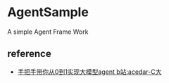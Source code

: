 # AgentSample
A simple Agent Frame Work

## reference
- <a href="https://www.bilibili.com/video/BV1Sz421m7Rr/?p=12&spm_id_from=333.880.my_history.page.click&vd_source=84d44e282ec97a1eab9412a15da383b3">手把手带你从0到1实现大模型agent b站:acedar-C大</a> 